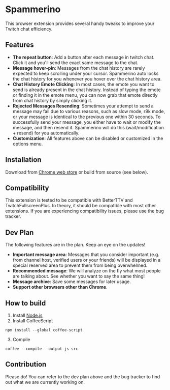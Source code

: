 Spammerino
===

This browser extension provides several handy tweaks to improve your Twitch chat efficiency.

Features
---

* **The repeat button**: Add a button after each message in twitch chat. Click it and you'll send the exact same message to the chat.
* **Message hover-pin**: Messages from the chat history are rarely expected to keep scrolling under your cursor. Spammerino auto locks the chat history for you whenever you hover over the chat history area.
* **Chat History Emote Clicking**: In most cases, the emote you want to send is already present in the chat history. Instead of typing the emote or finding it in the emote menu, you can now grab that emote directly from chat history by simply clicking it.
* **Rejected Messages Resending**: Sometimes your attempt to send a message may fail due to various reasons, such as slow mode, r9k mode, or your message is identical to the previous one within 30 seconds. To successfully send your message, you either have to wait or modify the message, and then resend it. Spammerino will do this (wait/modification + resend) for you automatically.
* **Customization**: All features above can be disabled or customized in the options menu.

Installation
---

Download from [Chrome web store](https://chrome.google.com/webstore/detail/mmfojmapmifacojoajmmcdhfapoagfho) or build from source (see below).

Compatibility
---

This extension is tested to be compatible with BetterTTV and TwitchFullscreenPlus. In theory, it should be compatible with most other extensions. If you are experiencing compatibility issues, please use the bug tracker.

Dev Plan
---

The following features are in the plan. Keep an eye on the updates!

* **Important message area**: Messages that you consider important (e.g. from channel host, verified users or your friends) will be displayed in a special reserved area to prevent them from being overwhelmed.
* **Recommended message**: We will analyze on the fly what most people are talking about. See whether you want to say the same thing!
* **Message archive**: Save some messages for later usage.
* **Support other browsers other than Chrome**.

How to build
---

1. Install [Node.js](https://nodejs.org/)
2. Install CoffeeScript
```
npm install --global coffee-script
```
3. Compile
```
coffee --compile --output js src
```

Contribution
---

Please do! You can refer to the dev plan above and the bug tracker to find out what we are currently working on.
